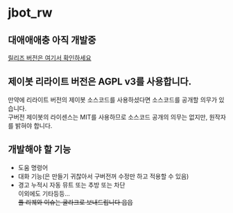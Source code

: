 # jbot_rw
## 대애애애충 아직 개발중
[릴리즈 버전은 여기서 확인하세요](https://github.com/Team-EG/j-bot-old)
## 제이봇 리라이트 버전은 AGPL v3를 사용합니다.  
만약에 리라이트 버전의 제이봇 소스코드를 사용하셨다면 소스코드를 공개할 의무가 있습니다.  
구버전 제이봇의 라이센스는 MIT를 사용하므로 소스코드 공개의 의무는 없지만, 원작자를 밝혀야 합니다.  
## 개발해야 할 기능
- 도움 명령어
- 대화 기능(은 만들기 귀찮아서 구버전꺼 수정만 하고 적용할 수 있음)  
- 경고 누적시 자동 뮤트 또는 추방 또는 차단  
이외에도 기타등등...  
~~풀 리퀘와 이슈는 굴라크로 보내드립니다 읍읍~~
